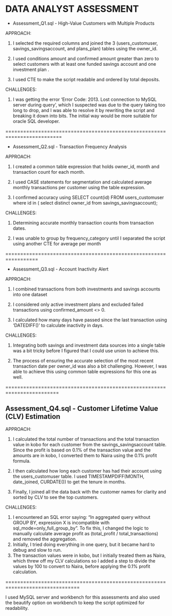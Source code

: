 DATA ANALYST ASSESSMENT
===================================================================
- Assessment_Q1.sql - High-Value Customers with Multiple Products


APPROACH:

1. I selected the required columns and joined the 3 (users_customuser, savings_savingsaccount, and plans_plan) tables using the owner_id.

2. I used conditions amount and confirmed amount greater than zero to select customers with at least one funded savings account and one investment plan .

3. I used CTE to make the script readable and ordered by total deposits.

CHALLENGES:

1. I was getting the error ‘Error Code: 2013. Lost connection to MySQL server during query’, which I suspected was due to the query taking too long to drop, and I was able to resolve it by rewriting the script and breaking it down into bits. The initial way would be more suitable for oracle SQL developer.

=========================================================================
- Assessment_Q2.sql - Transaction Frequency Analysis


APPROACH:

1. I created a common table expression that holds owner_id, month and transaction count for each month.

2. I used CASE statements for segmentation and calculated average monthly transactions per customer using the table expression.

3. I confirmed accuracy using SELECT count(id) FROM users_customuser where id in (
select distinct owner_id from savings_savingsaccount);

CHALLENGES:

1. Determining accurate monthly transaction counts from transaction dates.

2. I was unable to group by frequency_category until I separated the script using another CTE for average per month

=================================================================
- Assessment_Q3.sql - Account Inactivity Alert


APPROACH:

1. I combined transactions from both investments and savings accounts into one dataset

2. I considered only active investment plans and excluded failed transactions using confirmed_amount <> 0.

3. I calculated how many days have passed since the last transaction using ‘DATEDIFF()’ to calculate inactivity in days.

CHALLENGES:

1. Integrating both savings and investment data sources into a single table was a bit tricky before I figured that I could use union to achieve this.

2. The process of ensuring the accurate selection of the most recent transaction date per owner_id was also a bit challenging. However, I was able to achieve this using common table expressions for this one as well.  

========================================================================
## Assessment_Q4.sql - Customer Lifetime Value (CLV) Estimation


APPROACH:

1. I calculated the total number of transactions and the total transaction value in kobo for each customer from the savings_savingsaccount table. Since the profit is based on 0.1% of the transaction value and the amounts are in kobo, I converted them to Naira using the 0.1% profit formula.

2. I then calculated how long each customer has had their account using the users_customuser table. I used TIMESTAMPDIFF(MONTH, date_joined, CURDATE()) to get the tenure in months.

3. Finally, I joined all the data back with the customer names for clarity and sorted by CLV to see the top customers.

CHALLENGES:

1. I encountered an SQL error saying:
“In aggregated query without GROUP BY, expression X is incompatible with sql_mode=only_full_group_by”. To fix this, I changed the logic to manually calculate average profit as (total_profit / total_transactions) and removed the aggregation.
2. Initially, I tried doing everything in one query, but it became hard to debug and slow to run.
3. The transaction values were in kobo, but I initially treated them as Naira, which threw off my CLV calculations so I added a step to divide the values by 100 to convert to Naira, before applying the 0.1% profit calculation.


===============================================================================

I used MySQL server and workbench for this assessments and also used the beautify option on workbench to keep the script optimized for readability.
